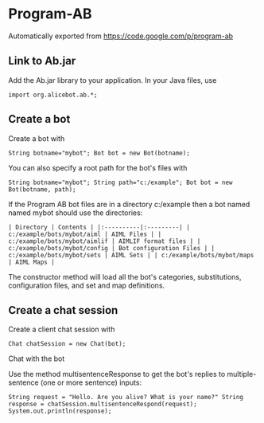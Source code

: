 # Program-AB

Automatically exported from https://code.google.com/p/program-ab

## Link to Ab.jar

Add the Ab.jar library to your application. In your Java files, use

```import org.alicebot.ab.*;```

## Create a bot

Create a bot with

```String botname="mybot"; Bot bot = new Bot(botname);```

You can also specify a root path for the bot's files with

```String botname="mybot"; String path="c:/example"; Bot bot = new Bot(botname, path);```

If the Program AB bot files are in a directory c:/example then a bot named named mybot should use the directories:

```| Directory | Contents | |:----------|:---------| | c:/example/bots/mybot/aiml | AIML Files | | c:/example/bots/mybot/aimlif | AIMLIF format files | | c:/example/bots/mybot/config | Bot configuration Files | | c:/example/bots/mybot/sets | AIML Sets | | c:/example/bots/mybot/maps | AIML Maps |```

The constructor method will load all the bot's categories, substitutions, configuration files, and set and map definitions.

## Create a chat session

Create a client chat session with

```Chat chatSession = new Chat(bot);```

Chat with the bot

Use the method multisentenceResponse to get the bot's replies to multiple-sentence (one or more sentence) inputs:

```String request = "Hello. Are you alive? What is your name?" String response = chatSession.multisentenceRespond(request); System.out.println(response);```
